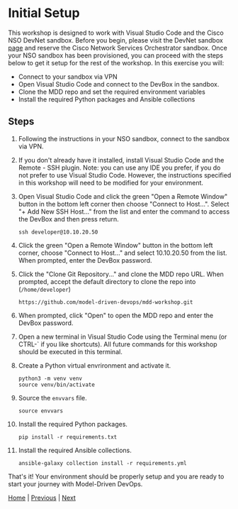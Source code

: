 # Initial Setup

This workshop is designed to work with Visual Studio Code and the Cisco NSO DevNet sandbox. Before you begin, please visit the DevNet sandbox [page](https://developer.cisco.com/site/sandbox/) and reserve the Cisco Network Services Orchestrator sandbox. Once your NSO sandbox has been provisioned, you can proceed with the steps below to get it setup for the rest of the workshop.  In this exercise you will:

- Connect to your sandbox via VPN
- Open Visual Studio Code and connect to the DevBox in the sandbox.
- Clone the MDD repo and set the required environment variables
- Install the required Python packages and Ansible collections

## Steps
1. Following the instructions in your NSO sandbox, connect to the sandbox via VPN.

1. If you don't already have it installed, install Visual Studio Code and the Remote - SSH plugin. Note: you can use any IDE you prefer, if you do not prefer to use Visual Studio Code. However, the instructions specified in this workshop will need to be modified for your environment.

1. Open Visual Studio Code and click the green "Open a Remote Window" button in the bottom left corner then choose "Connect to Host...".  Select "+ Add New SSH Host..." from the list and enter the command to access the DevBox and then press return.
    ```
    ssh developer@10.10.20.50
    ```

1. Click the green "Open a Remote Window" button in the bottom left corner, choose "Connect to Host..." and select 10.10.20.50 from the list.  When prompted, enter the DevBox password.

1. Click the "Clone Git Repository..." and clone the MDD repo URL.  When prompted, accept the default directory to clone the repo into (`/home/developer`)
    ```
    https://github.com/model-driven-devops/mdd-workshop.git
    ```

1. When prompted, click "Open" to open the MDD repo and enter the DevBox password.

1. Open a new terminal in Visual Studio Code using the Terminal menu (or CTRL-` if you like shortcuts). All future commands for this workshop should be executed in this terminal.

1. Create a Python virtual envrironment and activate it.
    ```
    python3 -m venv venv
    source venv/bin/activate
    ```

1. Source the `envvars` file.
    ```
    source envvars
    ```

1. Install the required Python packages.
    ```
    pip install -r requirements.txt
    ```

1. Install the required Ansible collections.
    ```
    ansible-galaxy collection install -r requirements.yml
    ```

That's it! Your environment should be properly setup and you are ready to start your journey with Model-Driven DevOps.

[Home](../README.md#workshop-exercises) | [Previous](../README.md#workshop-exercises) | [Next](deploy-topology.md#deploying-the-topology)
